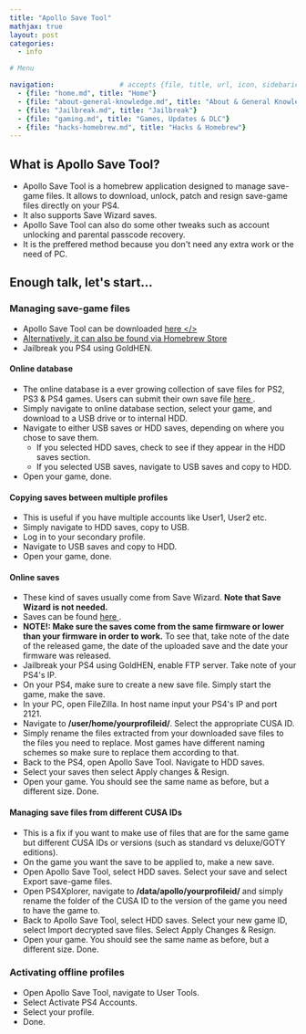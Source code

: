 ```yaml
---
title: "Apollo Save Tool"
mathjax: true
layout: post
categories:
  - info

# Menu

navigation:                # accepts {file, title, url, icon, sidebaricon}
  - {file: "home.md", title: "Home"}
  - {file: "about-general-knowledge.md", title: "About & General Knowledge"}
  - {file: "Jailbreak.md", title: "Jailbreak"}
  - {file: "gaming.md", title: "Games, Updates & DLC"}
  - {file: "hacks-homebrew.md", title: "Hacks & Homebrew"}
---
```


## What is Apollo Save Tool?
 * Apollo Save Tool is a homebrew application designed to manage save-game files. It allows to download, unlock, patch and resign save-game files directly on your PS4.
 * It also supports Save Wizard saves.
 * Apollo Save Tool can also do some other tweaks such as account unlocking and parental passcode recovery.
 * It is the preffered method because you don't need any extra work or the need of PC.


## Enough talk, let's start...

### Managing save-game files
 * Apollo Save Tool can be downloaded <a href="https://github.com/bucanero/apollo-ps4"> here </>
 * Alternatively, it can also be found via [Homebrew Store](hb-store.md)
 * Jailbreak you PS4 using GoldHEN.

#### Online database
 * The online database is a ever growing collection of save files for PS2, PS3 & PS4 games. Users can submit their own save file <a href="https://github.com/bucanero/apollo-saves"> here </a>.
 * Simply navigate to online database section, select your game, and download to a USB drive or to internal HDD.
 * Navigate to either USB saves or HDD saves, depending on where you chose to save them.
   * If you selected HDD saves, check to see if they appear in the HDD saves section.
   * If you selected USB saves, navigate to USB saves and copy to HDD.
 * Open your game, done.

#### Copying saves between multiple profiles
 * This is useful if you have multiple accounts like User1, User2 etc.
 * Simply navigate to HDD saves, copy to USB.
 * Log in to your secondary profile.
 * Navigate to USB saves and copy to HDD.
 * Open your game, done.

#### Online saves
 * These kind of saves usually come from Save Wizard. **Note that Save Wizard is not needed.**
 * Saves can be found <a href="https://www.savegamefiles.com/category/ps4-savegame/"> here </a>. 
 * **NOTE!: Make sure the saves come from the same firmware or lower than your firmware in order to work.** To see that, take note of the date of the released game, the date of the uploaded save and the date your firmware was released.
 * Jailbreak your PS4 using GoldHEN, enable FTP server. Take note of your PS4's IP.
 * On your PS4, make sure to create a new save file. Simply start the game, make the save.
 * In your PC, open FileZilla. In host name input your PS4's IP and port 2121.
 * Navigate to **/user/home/yourprofileid/**. Select the appropriate CUSA ID.
 * Simply rename the files extracted from your downloaded save files to the files you need to replace. Most games have different naming schemes so make sure to replace them according to that.
 * Back to the PS4, open Apollo Save Tool. Navigate to HDD saves.
 * Select your saves then select Apply changes & Resign.
 * Open your game. You should see the same name as before, but a different size. Done.

#### Managing save files from different CUSA IDs
 * This is a fix if you want to make use of files that are for the same game but different CUSA IDs or versions (such as standard vs deluxe/GOTY editions).
 * On the game you want the save to be applied to, make a new save.
 * Open Apollo Save Tool, select HDD saves. Select your save and select Export save-game files.
 * Open PS4Xplorer, navigate to **/data/apollo/yourprofileid/** and simply rename the folder of the CUSA ID to the version of the game you need to have the game to.
 * Back to Apollo Save Tool, select HDD saves. Select your new game ID, select Import decrypted save files. Select Apply Changes & Resign.
 * Open your game. You should see the same name as before, but a different size. Done.

### Activating offline profiles
 * Open Apollo Save Tool, navigate to User Tools.
 * Select Activate PS4 Accounts.
 * Select your profile.
 * Done.
